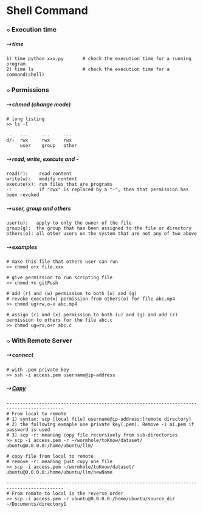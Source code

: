 
# Shell Command

### &#x2314; Execution time
##### &#x21e2; time 
```
1) time python xxx.py       # check the execution time for a running program 
2) time ls                  # check the execution time for a command(shell)
```

### &#x2314; Permissions 

##### &#x21e2; chmod (change mode)
```
# long listing 
>> ls -l

 -   ---     ---     ---
d/-  rwx     rwx     rwx 
     user    group   other
```
##### &#x21e2; read, write, execute and - 
```
read(r):    read content 
write(w):   modify content 
execute(x): run files that are programs 
-:          if "rwx" is replaced by a "-", then that permission has been revoked
```

##### &#x21e2; user, group and others
```
user(u):   apply to only the owner of the file 
group(g):  the group that has been assigned to the file or directory 
others(o): all other users on the system that are not any of two above
```

##### &#x21e2; examples 
```shell
# make this file that others user can run 
>> chmod o+x file.xxx

# give permission to run scripting file 
>> chmod +x gitPush 

# add (r) and (w) permission to both (u) and (g)
# revoke execute(x) permission from others(o) for file abc.mp4
>> chmod ug+rw,o-x abc.mp4 

# assign (r) and (x) permission to both (u) and (g) and add (r) permission to others for the file abc.c
>> chmod ug=rx,o+r abc.c
```

### &#x2314; With Remote Server
##### &#x21e2; connect 
```shell
# with .pem private key 
>> ssh -i access.pem username@ip-address
```

##### &#x21e2; [Copy](https://medium.com/srcecde/copy-file-directory-to-from-ec2-using-scp-secure-copy-685c46636399)
```shell
-------------------------------------------------------------------------------------------
# From local to remote 
# 1) syntax: scp [local file] username@ip-address:[remote directory]
# 2) the following exmaple use private key(.pem). Remove -i ai.pem if password is used 
# 3) scp -r: meaning copy file recursively from sub-directories
>> scp -i access.pem -r ~/wormhole/toKnow/dataset/ ubuntu@0.0.0.0:/home/ubuntu/llm/

# copy file from local to remote 
# remove -r: meaning just copy one file 
>> scp -i access.pem ~/wormhole/toKnow/dataset/ ubuntu@0.0.0.0:/home/ubuntu/llm/newName

-------------------------------------------------------------------------------------------
# From remote to local is the reverse order 
>> scp -i access.pem -r ubuntu@0.0.0.0:/home/ubuntu/source_dir ~/Documents/directory1
```

